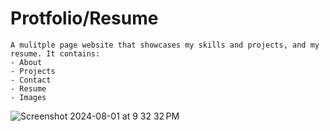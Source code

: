 # Protfolio/Resume

```
A mulitple page website that showcases my skills and projects, and my resume. It contains:
- About
- Projects 
- Contact
- Resume
- Images  

```

![Screenshot 2024-08-01 at 9 32 32 PM](https://github.com/user-attachments/assets/2a207a5a-0a44-49ab-8e03-ea429f1de6c9)


